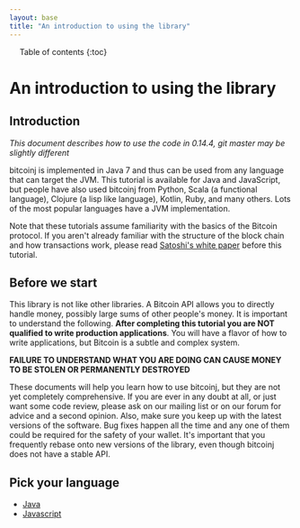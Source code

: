 ```yaml
---
layout: base
title: "An introduction to using the library"
---
```


<div markdown="1" id="toc" class="toc"><div markdown="1">

* Table of contents
{:toc}

</div></div>

<div markdown="1" class="toccontent">

# An introduction to using the library

## Introduction

_This document describes how to use the code in 0.14.4, git master may be slightly different_

bitcoinj is implemented in Java 7 and thus can be used from any language that can target the JVM. This tutorial is available for Java and JavaScript, but people have also used bitcoinj from Python, Scala (a functional language), Clojure (a lisp like language), Kotlin, Ruby, and many others. Lots of the most popular languages have a JVM implementation.

Note that these tutorials assume familiarity with the basics of the Bitcoin protocol. If you aren't already familiar with the structure of the block chain and how transactions work, please read [Satoshi's white paper](https://bitcoin.org/bitcoin.pdf) before this tutorial.


## Before we start

This library is not like other libraries. A Bitcoin API allows you to directly handle money, possibly large sums of other people's money. It is important to understand the following. **After completing this tutorial you are NOT qualified to write production applications**. You will have a flavor of how to write applications, but Bitcoin is a subtle and complex system.

**FAILURE TO UNDERSTAND WHAT YOU ARE DOING CAN CAUSE MONEY TO BE STOLEN OR PERMANENTLY DESTROYED**

These documents will help you learn how to use bitcoinj, but they are not yet completely comprehensive. If you are ever in any doubt at all, or just want some code review, please ask on our mailing list or on our forum for advice and a second opinion. Also, make sure you keep up with the latest versions of the software. Bug fixes happen all the time and any one of them could be required for the safety of your wallet. It's important that you frequently rebase onto new versions of the library, even though bitcoinj does not have a stable API.

## Pick your language

* <a href="/getting-started-java">Java</a>
* <a href="/getting-started-js">Javascript</a>

</div>